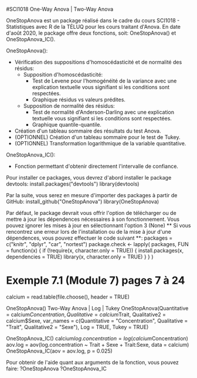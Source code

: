 #SCI1018 One-Way Anova | Two-Way Anova

OneStopAnova est un package réalisé dans le cadre du cours SCI1018 - Statistiques avec R de la TÉLUQ pour les cours traitant d'Anova. En date d'août 2020, le package offre deux fonctions, soit: OneStopAnova() et OneStopAnova_IC(). 

OneStopAnova():
  - Vérification des suppositions d'homoscédasticité et de normalité des résidus:
    - Supposition d'homoscédasticité:
        - Test de Levene pour l'homogénéité de la variance avec une explication textuelle vous signifiant si les conditions sont respectées.
        - Graphique résidus vs valeurs prédites.
    - Supposition de normalité des résidus:
        - Test de normalité d'Anderson-Darling avec une explication textuelle vous signifiant si les conditions sont respectées. 
        - Graphique quantile-quantile.        
  - Création d'un tableau sommaire des résultats du test Anova.
  - (OPTIONNEL) Création d'un tableau sommaire pour le test de Tukey.
  - (OPTIONNEL) Transformation logarithmique de la variable quantitative.
  
OneStopAnova_IC():
  - Fonction permettant d'obtenir directement l'intervalle de confiance.

Pour installer ce packages, vous devrez d'abord installer le package devtools:
  install.packages("devtools")
  library(devtools)

Par la suite, vous serez en mesure d'importer des packages à partir de GitHub:
  install_github("OneStopAnova")
  library(OneStopAnova)
  
Par défaut, le package devrait vous offrir l'option de télécharger ou de mettre à jour les dépendences nécessaires à son fonctionnement. Vous pouvez ignorer les mises à jour en sélectionnant l'option 3 (None)
** Si vous rencontrez une erreur lors de l'installation ou de la mise à jour d'une dépendences, vous pouvez effectuer le code suivant **: 
  packages = c("knitr", "dplyr",
             "car", "nortest")
  package.check <- lapply(
    packages,
    FUN = function(x) {
     if (!require(x, character.only = TRUE)) {
        install.packages(x, dependencies = TRUE)
       library(x, character.only = TRUE)
     }
   }
  )

# Exemple 7.1 (Module 7) pages 7 à 24
calcium = read.table(file.choose(), header = TRUE)

OneStopAnova()
Two-Way Anova | Log | Tukey
OneStopAnova(Quantitative = calcium$Concentration,
             Qualitative = calcium$Trait,
             Qualitative2 = calcium$Sexe,
             var_names = c(Quantitative = "Concentration",
                           Qualitative = "Trait",
                           Qualitative2 = "Sexe"),
             Log = TRUE,
             Tukey = TRUE)

OneStopAnova_IC()
calcium$log.concentration = log(calcium$Concentration)
aov.log = aov(log.concentration ~ Trait + Sexe + Trait:Sexe, data = calcium)
OneStopAnova_IC(aov = aov.log, p = 0.025)

Pour obtenir de l'aide quant aux arguments de la fonction, vous pouvez faire:
?OneStopAnova
?OneStopAnova_IC
